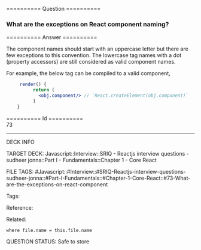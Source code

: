========== Question ==========  

### What are the exceptions on React component naming?  

========== Answer ==========  

The component names should start with an uppercase letter but there are few
exceptions to this convention. The lowercase tag names with a dot (property
accessors) are still considered as valid component names.

For example, the below tag can be compiled to a valid component,

```jsx
     render() {
          return (
            <obj.component/> // `React.createElement(obj.component)`
          )
    }
```

========== Id ==========  
73

---

DECK INFO

TARGET DECK: Javascript::Interview::SRIQ - Reactjs interview questions - sudheer jonna::Part I - Fundamentals::Chapter 1 - Core React

FILE TAGS: #Javascript::#Interview::#SRIQ-Reactjs-interview-questions-sudheer-jonna::#Part-I-Fundamentals::#Chapter-1-Core-React::#73-What-are-the-exceptions-on-react-component

Tags:

Reference:

Related:

```dataview
where file.name = this.file.name
```
QUESTION STATUS: Safe to store

